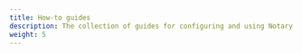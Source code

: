 ```yaml
---
title: How-to guides
description: The collection of guides for configuring and using Notary
weight: 5
---
```


